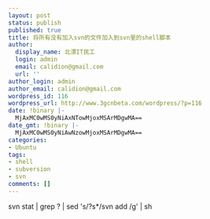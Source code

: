 ```yaml
---
layout: post
status: publish
published: true
title: 将所有没有加入svn的文件加入到svn里的shell脚本
author:
  display_name: 北漂IT民工
  login: admin
  email: calidion@gmail.com
  url: ''
author_login: admin
author_email: calidion@gmail.com
wordpress_id: 116
wordpress_url: http://www.3gcnbeta.com/wordpress/?p=116
date: !binary |-
  MjAxMC0wMS0yNiAxNTowMjoxMSArMDgwMA==
date_gmt: !binary |-
  MjAxMC0wMS0yNiAwNzowMjoxMSArMDgwMA==
categories:
- Ubuntu
tags:
- shell
- subversion
- svn
comments: []
---
```

<p>svn stat | grep ? | sed 's&#47;?s*&#47;svn add &#47;g' | sh</p>
